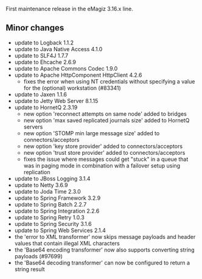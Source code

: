 First maintenance release in the eMagiz 3.16.x line.
## Minor changes
- update to Logback 1.1.2
- update to Java Native Access 4.1.0
- update to SLF4J 1.7.7
- update to Ehcache 2.6.9
- update to Apache Commons Codec 1.9.0
- update to Apache HttpComponent HttpClient 4.2.6
  - fixes the error when using NT credentials without specifying a value for the (optional) workstation (#83341)
- update to Jaxen 1.1.6
- update to Jetty Web Server 8.1.15
- update to HornetQ 2.3.19
  - new option 'reconnect attempts on same node' added to bridges
  - new option 'max saved replicated journals size' added to HornetQ servers
  - new option 'STOMP min large message size' added to connectors/acceptors
  - new option 'key store provider' added to connectors/acceptors
  - new option 'trust store provider' added to connectors/acceptors
  - fixes the issue where messages could get "stuck" in a queue that was in paging mode in combination with a failover setup using replication
- update to JBoss Logging 3.1.4
- update to Netty 3.6.9
- update to Joda Time 2.3.0
- update to Spring Framework 3.2.9
- update to Spring Batch 2.2.7
- update to Spring Integration 2.2.6
- update to Spring Retry 1.0.3
- update to Spring Security 3.1.6
- update to Spring Web Services 2.1.4
- the 'error to XML transformer' now skips message payloads and header values that contain illegal XML characters
- the 'Base64 encoding transformer' now also supports converting string payloads (#97699)
- the 'Base64 decoding transformer' can now be configured to return a string result
